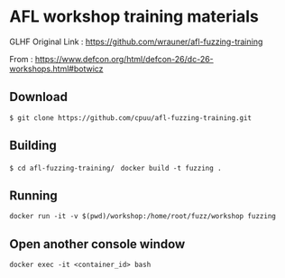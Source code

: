 # AFL workshop training materials

GLHF
Original Link : https://github.com/wrauner/afl-fuzzing-training

From : https://www.defcon.org/html/defcon-26/dc-26-workshops.html#botwicz

## Download
```$ git clone https://github.com/cpuu/afl-fuzzing-training.git```

## Building
```$ cd afl-fuzzing-training/ ```
```docker build -t fuzzing .```

## Running

```docker run -it -v $(pwd)/workshop:/home/root/fuzz/workshop fuzzing```

## Open another console window

```docker exec -it <container_id> bash```

